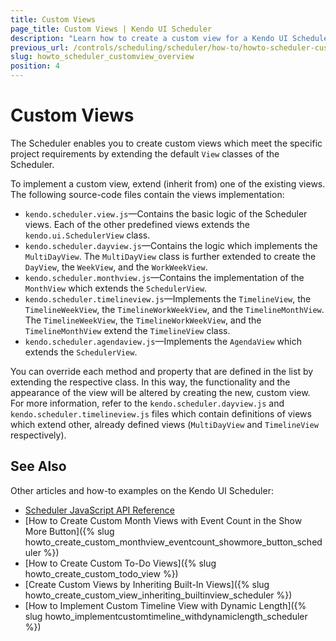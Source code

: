 ```yaml
---
title: Custom Views
page_title: Custom Views | Kendo UI Scheduler
description: "Learn how to create a custom view for a Kendo UI Scheduler."
previous_url: /controls/scheduling/scheduler/how-to/howto-scheduler-customview-overview, /controls/scheduling/scheduler/how-to/custom-views/overview
slug: howto_scheduler_customview_overview
position: 4
---
```


# Custom Views

The Scheduler enables you to create custom views which meet the specific project requirements by extending the default `View` classes of the Scheduler.

To implement a custom view, extend (inherit from) one of the existing views. The following source-code files contain the views implementation:

* `kendo.scheduler.view.js`&mdash;Contains the basic logic of the Scheduler views. Each of the other predefined views extends the `kendo.ui.SchedulerView` class.
* `kendo.scheduler.dayview.js`&mdash;Contains the logic which implements the `MultiDayView`. The `MultiDayView` class is further extended to create the `DayView`, the `WeekView`, and the `WorkWeekView`.
* `kendo.scheduler.monthview.js`&mdash;Contains the implementation of the `MonthView` which extends the `SchedulerView`.
* `kendo.scheduler.timelineview.js`&mdash;Implements the `TimelineView`, the `TimelineWeekView`, the `TimelineWorkWeekView`, and the `TimelineMonthView`. The `TimelineWeekView`, the `TimelineWorkWeekView`, and the `TimelineMonthView` extend the `TimelineView` class.
* `kendo.scheduler.agendaview.js`&mdash;Implements the `AgendaView` which extends the `SchedulerView`.

You can override each method and property that are defined in the list by extending the respective class. In this way, the functionality and the appearance of the view will be altered by creating the new, custom view. For more information, refer to the `kendo.scheduler.dayview.js` and `kendo.scheduler.timelineview.js` files which contain definitions of views which extend other, already defined views (`MultiDayView` and `TimelineView` respectively).

## See Also

Other articles and how-to examples on the Kendo UI Scheduler:

* [Scheduler JavaScript API Reference](/api/javascript/ui/scheduler)
* [How to Create Custom Month Views with Event Count in the Show More Button]({% slug howto_create_custom_monthview_eventcount_showmore_button_scheduler %})
* [How to Create Custom To-Do Views]({% slug howto_create_custom_todo_view %})
* [Create Custom Views by Inheriting Built-In Views]({% slug howto_create_custom_view_inheriting_builtinview_scheduler %})
* [How to Implement Custom Timeline View with Dynamic Length]({% slug howto_implementcustomtimeline_withdynamiclength_scheduler %})
